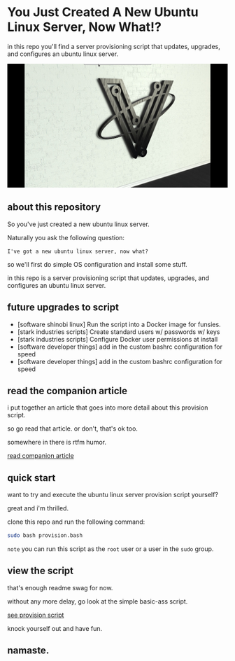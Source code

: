 # You Just Created A New Ubuntu Linux Server, Now What!?

in this repo you'll find a server provisioning script that updates, upgrades, and configures an ubuntu linux server.

![Run This Provision Script On Every New Linux Server You Create](docs/imagery/cover.png)

## about this repository

So you've just created a new ubuntu linux server.

Naturally you ask the following question:

```quote
I've got a new ubuntu linux server, now what?
```

so we'll first do simple OS configuration and install some stuff.

in this repo is a server provisioning script that updates, upgrades, and configures an ubuntu linux server.

## future upgrades to script

- [software shinobi linux] Run the script into a Docker image for funsies.
- [stark industries scripts] Create standard users w/ passwords w/ keys
- [stark industries scripts] Configure Docker user permissions at install
- [software developer things] add in the custom bashrc configuration for speed
- [software developer things] add in the custom bashrc configuration for speed

## read the companion article

i put together an article that goes into more detail about this provision script.

so go read that article. or don't, that's ok too.

somewhere in there is rtfm humor.

[read companion article](docs/article.md)

## quick start

want to try and execute the ubuntu linux server provision script yourself?

great and i'm thrilled.

clone this repo and run the following command:

```bash
sudo bash provision.bash 
```

`note` you can run this script as the `root` user or a user in the `sudo` group.

## view the script

that's enough readme swag for now.

without any more delay, go look at the simple basic-ass script.

[see provision script](provision.bash)

knock yourself out and have fun.

## namaste.
